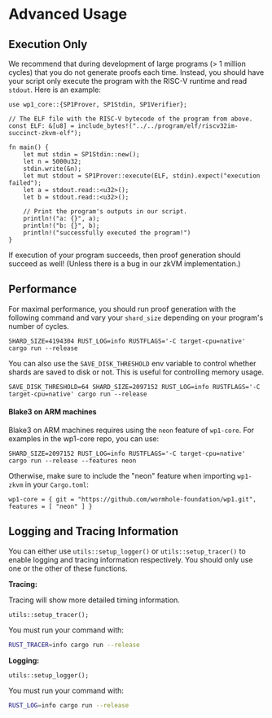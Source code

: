 # Advanced Usage

## Execution Only

We recommend that during development of large programs (> 1 million cycles) that you do not generate proofs each time.
Instead, you should have your script only execute the program with the RISC-V runtime and read `stdout`. Here is an example:

```rust,noplayground
use wp1_core::{SP1Prover, SP1Stdin, SP1Verifier};

// The ELF file with the RISC-V bytecode of the program from above.
const ELF: &[u8] = include_bytes!("../../program/elf/riscv32im-succinct-zkvm-elf");

fn main() {
    let mut stdin = SP1Stdin::new(); 
    let n = 5000u32;
    stdin.write(&n); 
    let mut stdout = SP1Prover::execute(ELF, stdin).expect("execution failed");
    let a = stdout.read::<u32>(); 
    let b = stdout.read::<u32>();

    // Print the program's outputs in our script.
    println!("a: {}", a);
    println!("b: {}", b);
    println!("successfully executed the program!")
}
```

If execution of your program succeeds, then proof generation should succeed as well! (Unless there is a bug in our zkVM implementation.)


## Performance

For maximal performance, you should run proof generation with the following command and vary your `shard_size` depending on your program's number of cycles.

```rust,noplayground
SHARD_SIZE=4194304 RUST_LOG=info RUSTFLAGS='-C target-cpu=native' cargo run --release
```

You can also use the `SAVE_DISK_THRESHOLD` env variable to control whether shards are saved to disk or not.
This is useful for controlling memory usage.

```rust,noplayground
SAVE_DISK_THRESHOLD=64 SHARD_SIZE=2097152 RUST_LOG=info RUSTFLAGS='-C target-cpu=native' cargo run --release
```

#### Blake3 on ARM machines

Blake3 on ARM machines requires using the `neon` feature of `wp1-core`. For examples in the wp1-core repo, you can use:

```rust,noplayground
SHARD_SIZE=2097152 RUST_LOG=info RUSTFLAGS='-C target-cpu=native' cargo run --release --features neon
```

Otherwise, make sure to include the "neon" feature when importing `wp1-zkvm` in your `Cargo.toml`:

```toml,noplayground
wp1-core = { git = "https://github.com/wormhole-foundation/wp1.git", features = [ "neon" ] }
```

## Logging and Tracing Information

You can either use `utils::setup_logger()` or `utils::setup_tracer()` to enable logging and tracing information respectively. You should only use one or the other of these functions.

**Tracing:**

Tracing will show more detailed timing information. 

```rust,noplayground
utils::setup_tracer();
```

You must run your command with:
```bash
RUST_TRACER=info cargo run --release
```

**Logging:**
```rust,noplayground
utils::setup_logger();
```

You must run your command with:
```bash
RUST_LOG=info cargo run --release
```